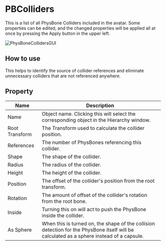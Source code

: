 ﻿# PBColliders

This is a list of all PhysBone Colliders included in the avatar. Some properties can be edited, and the changed properties will be applied all at once by pressing the Apply button in the upper left.

![PhysBoneCollidersGUI](/images/en_US/PhysBoneCollidersGUI.png "PhysBoneCollidersGUI")
## How to use

This helps to identify the source of collider references and eliminate unnecessary colliders that are not referenced anywhere.

## Property

|Name|Description|
|-|-|
|Name|Object name. Clicking this will select the corresponding object in the Hierarchy window.|
|Root Transform|The Transform used to calculate the collider position.|
|References|The number of PhysBones referencing this collider.|
|Shape|The shape of the collider.|
|Radius|The radius of the collider.|
|Height|The height of the collider.|
|Position|The offset of the collider's position from the root transform.|
|Rotation|The amount of offset of the collider's rotation from the root bone.|
|Inside|Turning this on will act to push the PhysBone inside the collider.|
|As Sphere|When this is turned on, the shape of the collision detection for the PhysBone itself will be calculated as a sphere instead of a capsule.|

